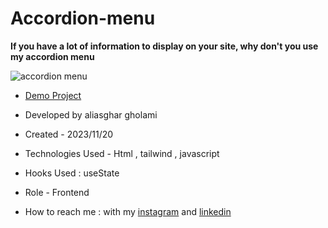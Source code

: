 # Accordion-menu

**If you have a lot of information to display on your site, why don't you use my accordion menu**

![accordion menu](https://github.com/aliasghardev/Accordion-menu/assets/144837096/6e9ccb4a-9585-4db7-8581-c4b98acef809)


- [Demo Project](https://aliasghardev.github.io/Accordion-menu/)

- Developed by aliasghar gholami

- Created - 2023/11/20

- Technologies Used - Html , tailwind , javascript

- Hooks Used : useState 

- Role - Frontend

- How to reach me : with my [instagram](https://www.instagram.com/aliasghar.gholami_dev) and [linkedin](https://www.linkedin.com/in/aliasghar-gholami-a1229a290)
